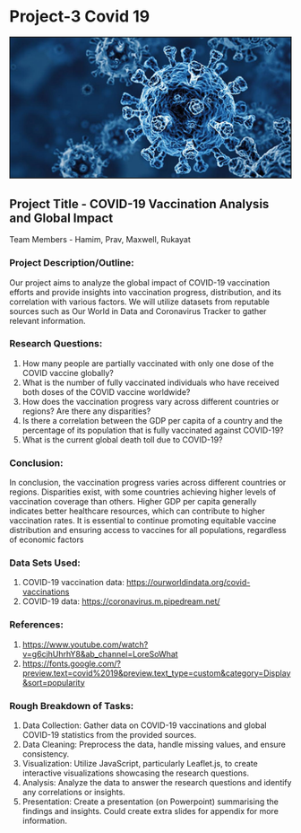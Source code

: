 # Project-3 Covid 19
![1-Logo](picture/Capture1.PNG)
## Project Title - COVID-19 Vaccination Analysis and Global Impact
Team Members - Hamim, Prav, Maxwell, Rukayat 

### Project Description/Outline:
Our project aims to analyze the global impact of COVID-19 vaccination efforts and provide insights into vaccination progress, distribution, and its correlation with various factors. We will utilize datasets from reputable sources such as Our World in Data and Coronavirus Tracker to gather relevant information.

### Research Questions:
1. How many people are partially vaccinated with only one dose of the COVID vaccine globally?  
2. What is the number of fully vaccinated individuals who have received both doses of the COVID vaccine worldwide?       
3. How does the vaccination progress vary across different countries or regions? Are there any disparities?    
4. Is there a correlation between the GDP per capita of a country and the percentage of its population that is fully vaccinated against COVID-19?
5. What is the current global death toll due to COVID-19?      


### Conclusion:
In conclusion, the vaccination progress varies across different countries or regions. Disparities exist, with some countries achieving higher levels of vaccination coverage than others. Higher GDP per capita generally indicates better healthcare resources, which can contribute to higher vaccination rates. It is essential to continue promoting equitable vaccine distribution and ensuring access to vaccines for all populations, regardless of economic factors 

### Data Sets Used:
1. COVID-19 vaccination data: https://ourworldindata.org/covid-vaccinations
2. COVID-19 data: https://coronavirus.m.pipedream.net/

### References:
1. https://www.youtube.com/watch?v=g6cjhUhrhY8&ab_channel=LoreSoWhat
2. https://fonts.google.com/?preview.text=covid%2019&preview.text_type=custom&category=Display&sort=popularity

### Rough Breakdown of Tasks:
1. Data Collection: Gather data on COVID-19 vaccinations and global COVID-19 statistics from the provided sources.
2. Data Cleaning: Preprocess the data, handle missing values, and ensure consistency. 
3. Visualization: Utilize JavaScript, particularly Leaflet.js, to create interactive visualizations showcasing the research questions.
4. Analysis: Analyze the data to answer the research questions and identify any correlations or insights.
5. Presentation: Create a presentation (on Powerpoint) summarising the findings and insights. Could create extra slides for appendix for more information.
